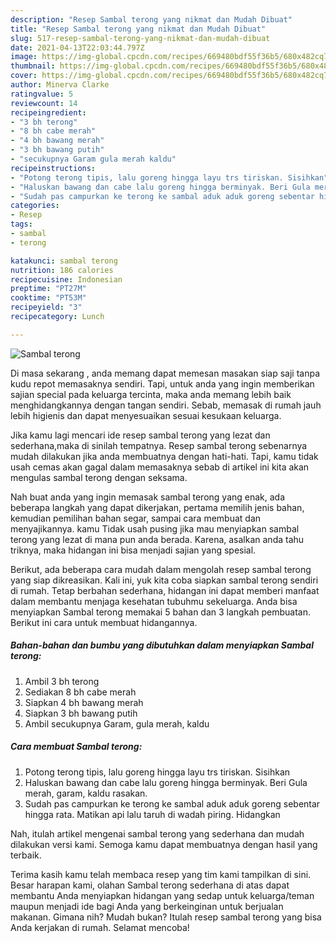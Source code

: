 ```yaml
---
description: "Resep Sambal terong yang nikmat dan Mudah Dibuat"
title: "Resep Sambal terong yang nikmat dan Mudah Dibuat"
slug: 517-resep-sambal-terong-yang-nikmat-dan-mudah-dibuat
date: 2021-04-13T22:03:44.797Z
image: https://img-global.cpcdn.com/recipes/669480bdf55f36b5/680x482cq70/sambal-terong-foto-resep-utama.jpg
thumbnail: https://img-global.cpcdn.com/recipes/669480bdf55f36b5/680x482cq70/sambal-terong-foto-resep-utama.jpg
cover: https://img-global.cpcdn.com/recipes/669480bdf55f36b5/680x482cq70/sambal-terong-foto-resep-utama.jpg
author: Minerva Clarke
ratingvalue: 5
reviewcount: 14
recipeingredient:
- "3 bh terong"
- "8 bh cabe merah"
- "4 bh bawang merah"
- "3 bh bawang putih"
- "secukupnya Garam gula merah kaldu"
recipeinstructions:
- "Potong terong tipis, lalu goreng hingga layu trs tiriskan. Sisihkan"
- "Haluskan bawang dan cabe lalu goreng hingga berminyak. Beri Gula merah, garam, kaldu rasakan."
- "Sudah pas campurkan ke terong ke sambal aduk aduk goreng sebentar hingga rata. Matikan api lalu taruh di wadah piring. Hidangkan"
categories:
- Resep
tags:
- sambal
- terong

katakunci: sambal terong 
nutrition: 186 calories
recipecuisine: Indonesian
preptime: "PT27M"
cooktime: "PT53M"
recipeyield: "3"
recipecategory: Lunch

---
```



![Sambal terong](https://img-global.cpcdn.com/recipes/669480bdf55f36b5/680x482cq70/sambal-terong-foto-resep-utama.jpg)

Di masa  sekarang , anda memang dapat memesan masakan siap saji tanpa kudu repot memasaknya sendiri. Tapi, untuk anda yang ingin memberikan sajian special pada keluarga tercinta, maka anda memang lebih baik menghidangkannya dengan tangan sendiri. Sebab, memasak di rumah jauh lebih higienis dan dapat menyesuaikan sesuai kesukaan keluarga.

Jika kamu lagi mencari ide resep sambal terong yang lezat dan sederhana,maka di sinilah tempatnya. Resep sambal terong  sebenarnya mudah dilakukan jika anda membuatnya dengan hati-hati. Tapi, kamu tidak usah cemas akan gagal dalam memasaknya 
sebab di artikel ini kita akan mengulas sambal terong dengan seksama.  



Nah buat anda yang ingin memasak sambal terong yang enak, ada beberapa langkah yang dapat dikerjakan, pertama memilih jenis bahan, kemudian pemilihan bahan segar, sampai cara membuat dan menyajikannya. kamu Tidak usah pusing jika mau menyiapkan sambal terong yang lezat di mana pun anda berada. Karena, asalkan anda  tahu triknya, maka hidangan ini bisa menjadi sajian yang spesial.

Berikut, ada beberapa cara mudah dalam mengolah resep sambal terong yang siap dikreasikan. Kali ini, yuk kita coba siapkan sambal terong sendiri di rumah. Tetap berbahan sederhana, hidangan ini dapat memberi manfaat dalam membantu menjaga kesehatan tubuhmu sekeluarga. Anda bisa menyiapkan Sambal terong memakai 5 bahan dan 3 langkah pembuatan. Berikut ini cara untuk membuat hidangannya.

<!--inarticleads1-->

##### Bahan-bahan dan bumbu yang dibutuhkan dalam menyiapkan Sambal terong:

1. Ambil 3 bh terong
1. Sediakan 8 bh cabe merah
1. Siapkan 4 bh bawang merah
1. Siapkan 3 bh bawang putih
1. Ambil secukupnya Garam, gula merah, kaldu




<!--inarticleads2-->

##### Cara membuat Sambal terong:

1. Potong terong tipis, lalu goreng hingga layu trs tiriskan. Sisihkan
1. Haluskan bawang dan cabe lalu goreng hingga berminyak. Beri Gula merah, garam, kaldu rasakan.
1. Sudah pas campurkan ke terong ke sambal aduk aduk goreng sebentar hingga rata. Matikan api lalu taruh di wadah piring. Hidangkan




Nah, itulah artikel mengenai  sambal terong  yang sederhana dan mudah dilakukan versi kami. Semoga kamu dapat membuatnya dengan hasil yang terbaik. 

Terima kasih kamu telah membaca resep yang tim kami tampilkan di sini. Besar harapan kami, olahan  Sambal terong sederhana di atas dapat membantu Anda menyiapkan hidangan yang sedap untuk keluarga/teman maupun menjadi ide bagi Anda yang berkeinginan untuk berjualan makanan. Gimana nih? Mudah bukan? Itulah resep sambal terong yang bisa Anda kerjakan di rumah. Selamat mencoba!

